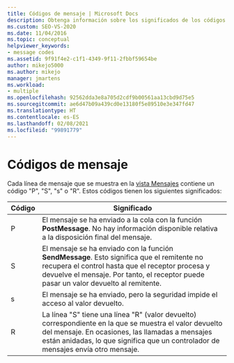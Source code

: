 ```yaml
---
title: Códigos de mensaje | Microsoft Docs
description: Obtenga información sobre los significados de los códigos de mensaje que se muestran en cada línea de mensaje en la vista Mensajes.
ms.custom: SEO-VS-2020
ms.date: 11/04/2016
ms.topic: conceptual
helpviewer_keywords:
- message codes
ms.assetid: 9f91f4e2-c1f1-4349-9f11-2fbbf59654be
author: mikejo5000
ms.author: mikejo
manager: jmartens
ms.workload:
- multiple
ms.openlocfilehash: 92562dda3e8a705d2cdf9b00561aa13cbd9d75e5
ms.sourcegitcommit: ae6d47b09a439cd0e13180f5e89510e3e347fd47
ms.translationtype: HT
ms.contentlocale: es-ES
ms.lasthandoff: 02/08/2021
ms.locfileid: "99891779"
---
```

# <a name="message-codes"></a>Códigos de mensaje
Cada línea de mensaje que se muestra en la [vista Mensajes](../debugger/messages-view.md) contiene un código "P", "S", "s" o "R". Estos códigos tienen los siguientes significados:

|Código|Significado|
|----------|-------------|
|P|El mensaje se ha enviado a la cola con la función **PostMessage**. No hay información disponible relativa a la disposición final del mensaje.|
|S|El mensaje se ha enviado con la función **SendMessage**. Esto significa que el remitente no recupera el control hasta que el receptor procesa y devuelve el mensaje. Por tanto, el receptor puede pasar un valor devuelto al remitente.|
|s|El mensaje se ha enviado, pero la seguridad impide el acceso al valor devuelto.|
|R|La línea "S" tiene una línea "R" (valor devuelto) correspondiente en la que se muestra el valor devuelto del mensaje. En ocasiones, las llamadas a mensajes están anidadas, lo que significa que un controlador de mensajes envía otro mensaje.|